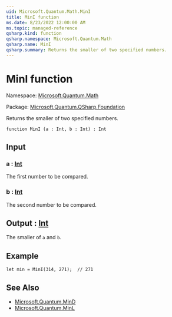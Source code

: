 ```yaml
---
uid: Microsoft.Quantum.Math.MinI
title: MinI function
ms.date: 8/23/2022 12:00:00 AM
ms.topic: managed-reference
qsharp.kind: function
qsharp.namespace: Microsoft.Quantum.Math
qsharp.name: MinI
qsharp.summary: Returns the smaller of two specified numbers.
---
```


# MinI function

Namespace: [Microsoft.Quantum.Math](xref:Microsoft.Quantum.Math)

Package: [Microsoft.Quantum.QSharp.Foundation](https://nuget.org/packages/Microsoft.Quantum.QSharp.Foundation)


Returns the smaller of two specified numbers.

```qsharp
function MinI (a : Int, b : Int) : Int
```


## Input

### a : [Int](xref:microsoft.quantum.qsharp.valueliterals#int-literals)

The first number to be compared.


### b : [Int](xref:microsoft.quantum.qsharp.valueliterals#int-literals)

The second number to be compared.



## Output : [Int](xref:microsoft.quantum.qsharp.valueliterals#int-literals)

The smaller of `a` and `b`.

## Example

```qsharplet min = MinI(314, 271);  // 271```

## See Also

- [Microsoft.Quantum.MinD](xref:Microsoft.Quantum.MinD)
- [Microsoft.Quantum.MinL](xref:Microsoft.Quantum.MinL)